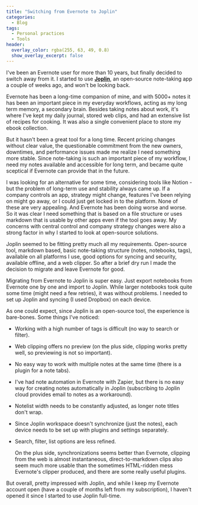 ```yaml
---
title: "Switching from Evernote to Joplin"
categories:
  - Blog 
tags:
  - Personal practices
  - Tools 
header:
  overlay_color: rgba(255, 63, 49, 0.8)
  show_overlay_excerpt: false
---
```


I've been an Evernote user for more than 10 years, but finally decided to switch away from it. I started to use [**Joplin**](https://joplinapp.org/), an open-source note-taking app a couple of weeks ago, and won't be looking back.

Evernote has been a long-time companion of mine, and with 5000+ notes it has been an important piece in my everyday workflows, acting as my long term memory, a secondary brain. Besides taking notes about work, it's where I've kept my daily journal, stored web clips, and had an extensive list of recipes for cooking. It was also a single convenient place to store my ebook collection.

But it hasn't been a great tool for a long time. Recent pricing changes without clear value, the questionable commitment from the new owners, downtimes, and performance issues made me realize I need something more stable. Since note-taking is such an important piece of my workflow, I need my notes available and accessible for long term, and became quite sceptical if Evernote can provide that in the future. 

I was looking for an alternative for some time, considering tools like Notion - but the problem of long-term use and stability always came up. If a company controls an app, strategy might change, features I've been relying on might go away, or I could just get locked in to the platform. None of these are very appealing. And Evernote has been doing worse and worse. So it was clear I need something that is based on a file structure or uses markdown that is usable by other apps even if the tool goes away. My concerns with central control and company strategy changes were also a strong factor in why I started to look at open-source solutions.

Joplin seemed to be fitting pretty much all my requirements. Open-source tool, markdown based, basic note-taking structure (notes, notebooks, tags), available on all platforms I use, good options for syncing and security, available offline, and a web clipper. So after a brief dry run I made the decision to migrate and leave Evernote for good.

Migrating from Evernote to Joplin is super easy. Just export notebooks from Evernote one by one and import to Joplin. While larger notebooks took quite some time (might need a few retries), it was without problems. I needed to set up Joplin and syncing (I used Dropbox) on each device.

As one could expect, since Joplin is an open-source tool, the experience is bare-bones. Some things I've noticed:
- Working with a high number of tags is difficult (no way to search or filter).
- Web clipping offers no preview (on the plus side, clipping works pretty well, so previewing is not so important).
- No easy way to work with multiple notes at the same time (there is a plugin for a note tabs).
- I've had note automation in Evernote with Zapier, but there is no easy way for creating notes automatically in Joplin (subscribing to Joplin cloud provides email to notes as a workaround).
- Notelist width needs to be constantly adjusted, as longer note titles don't wrap.
- Since Joplin workspace doesn't synchronize (just the notes), each device needs to be set up with plugins and settings separately.
- Search, filter, list options are less refined.

  On the plus side, synchronizations seems better than Evernote, clipping from the web is almost instantaneous, direct-to-markdown clips also seem much more usable than the sometimes HTML-ridden mess Evernote's clipper produced, and there are some really useful plugins.

But overall, pretty impressed with Joplin, and while I keep my Evernote account open (have a couple of months left from my subscription), I haven't opened it since I started to use Joplin full-time.